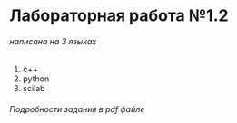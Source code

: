# Лабораторная работа №1.2
###### написана на 3 языках
1) с++
2) python
3) scilab


###### Подробности задания в pdf файле
